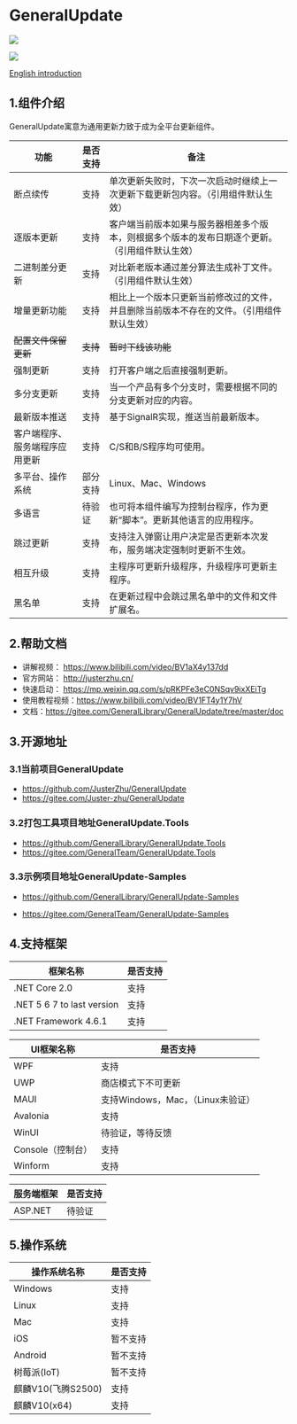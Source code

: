 # GeneralUpdate #
![](https://img.shields.io/github/license/JusterZhu/GeneralUpdate?color=blue)


![](imgs/GeneralUpdate_h.png)

[English introduction](https://github.com/JusterZhu/GeneralUpdate/blob/master/README_en.md)

## 1.组件介绍 ##

GeneralUpdate寓意为通用更新力致于成为全平台更新组件。

| 功能                           | 是否支持 | 备注                                                         |
| ------------------------------ | -------- | ------------------------------------------------------------ |
| 断点续传                       | 支持     | 单次更新失败时，下次一次启动时继续上一次更新下载更新包内容。（引用组件默认生效） |
| 逐版本更新                     | 支持     | 客户端当前版本如果与服务器相差多个版本，则根据多个版本的发布日期逐个更新。（引用组件默认生效） |
| 二进制差分更新                 | 支持     | 对比新老版本通过差分算法生成补丁文件。（引用组件默认生效）   |
| 增量更新功能                   | 支持     | 相比上一个版本只更新当前修改过的文件，并且删除当前版本不存在的文件。（引用组件默认生效） |
| ~~配置文件保留更新~~           | ~~支持~~ | ~~暂时下线该功能~~                                           |
| 强制更新                       | 支持     | 打开客户端之后直接强制更新。                                 |
| 多分支更新                     | 支持     | 当一个产品有多个分支时，需要根据不同的分支更新对应的内容。   |
| 最新版本推送                   | 支持     | 基于SignalR实现，推送当前最新版本。                          |
| 客户端程序、服务端程序应用更新 | 支持     | C/S和B/S程序均可使用。                                       |
| 多平台、操作系统               | 部分支持 | Linux、Mac、Windows                                          |
| 多语言                         | 待验证   | 也可将本组件编写为控制台程序，作为更新“脚本”。更新其他语言的应用程序。 |
| 跳过更新                       | 支持     | 支持注入弹窗让用户决定是否更新本次发布，服务端决定强制时更新不生效。 |
| 相互升级                       | 支持     | 主程序可更新升级程序，升级程序可更新主程序。                 |
| 黑名单                         | 支持     | 在更新过程中会跳过黑名单中的文件和文件扩展名。               |



## 2.帮助文档 ##

- 讲解视频： https://www.bilibili.com/video/BV1aX4y137dd
- 官方网站： http://justerzhu.cn/
- 快速启动： https://mp.weixin.qq.com/s/pRKPFe3eC0NSqv9ixXEiTg
- 使用教程视频：https://www.bilibili.com/video/BV1FT4y1Y7hV
- 文档：https://gitee.com/GeneralLibrary/GeneralUpdate/tree/master/doc

## 3.开源地址 ##

### 3.1当前项目GeneralUpdate

- https://github.com/JusterZhu/GeneralUpdate
- https://gitee.com/Juster-zhu/GeneralUpdate

### 3.2打包工具项目地址GeneralUpdate.Tools

- https://github.com/GeneralLibrary/GeneralUpdate.Tools
- https://gitee.com/GeneralTeam/GeneralUpdate.Tools

### 3.3示例项目地址GeneralUpdate-Samples

- https://github.com/GeneralLibrary/GeneralUpdate-Samples

- https://gitee.com/GeneralTeam/GeneralUpdate-Samples



## 4.支持框架

| 框架名称                   | 是否支持 |
| -------------------------- | -------- |
| .NET Core 2.0              | 支持     |
| .NET 5 6 7 to last version | 支持     |
| .NET Framework 4.6.1       | 支持     |



| UI框架名称        | 是否支持                          |
| ----------------- | --------------------------------- |
| WPF               | 支持                              |
| UWP               | 商店模式下不可更新                |
| MAUI              | 支持Windows，Mac，（Linux未验证） |
| Avalonia          | 支持                              |
| WinUI             | 待验证，等待反馈                  |
| Console（控制台） | 支持                              |
| Winform           | 支持                              |



| 服务端框架 | 是否支持 |
| ---------- | -------- |
| ASP.NET    | 待验证   |



## 5.操作系统

| 操作系统名称 | 是否支持 |
| ------------ | -------- |
| Windows      | 支持     |
| Linux        | 支持     |
| Mac          | 支持     |
| iOS          | 暂不支持 |
| Android      | 暂不支持 |
| 树莓派(IoT)  | 暂不支持 |
| 麒麟V10(飞腾S2500)  | 支持   |
| 麒麟V10(x64)  | 支持   |
